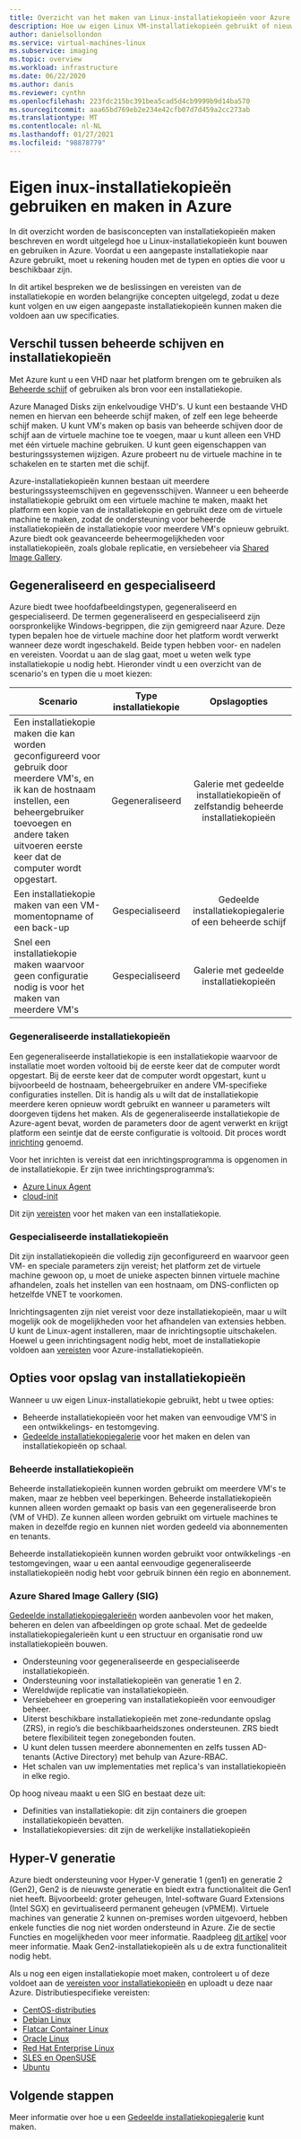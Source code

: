 ```yaml
---
title: Overzicht van het maken van Linux-installatiekopieën voor Azure
description: Hoe uw eigen Linux VM-installatiekopieën gebruikt of nieuwe installatiekopieën maakt voor gebruik in Azure.
author: danielsollondon
ms.service: virtual-machines-linux
ms.subservice: imaging
ms.topic: overview
ms.workload: infrastructure
ms.date: 06/22/2020
ms.author: danis
ms.reviewer: cynthn
ms.openlocfilehash: 223fdc215bc391bea5cad5d4cb9999b9d14ba570
ms.sourcegitcommit: aaa65bd769eb2e234e42cfb07d7d459a2cc273ab
ms.translationtype: MT
ms.contentlocale: nl-NL
ms.lasthandoff: 01/27/2021
ms.locfileid: "98878779"
---
```

# <a name="bringing-and-creating-linux-images-in-azure"></a>Eigen inux-installatiekopieën gebruiken en maken in Azure

In dit overzicht worden de basisconcepten van installatiekopieën maken beschreven en wordt uitgelegd hoe u Linux-installatiekopieën kunt bouwen en gebruiken in Azure. Voordat u een aangepaste installatiekopie naar Azure gebruikt, moet u rekening houden met de typen en opties die voor u beschikbaar zijn.

In dit artikel bespreken we de beslissingen en vereisten van de installatiekopie en worden belangrijke concepten uitgelegd, zodat u deze kunt volgen en uw eigen aangepaste installatiekopieën kunnen maken die voldoen aan uw specificaties.

## <a name="difference-between-managed-disks-and-images"></a>Verschil tussen beheerde schijven en installatiekopieën


Met Azure kunt u een VHD naar het platform brengen om te gebruiken als [Beheerde schijf](../faq-for-disks.md#managed-disks) of gebruiken als bron voor een installatiekopie. 

Azure Managed Disks zijn enkelvoudige VHD's. U kunt een bestaande VHD nemen en hiervan een beheerde schijf maken, of zelf een lege beheerde schijf maken. U kunt VM's maken op basis van beheerde schijven door de schijf aan de virtuele machine toe te voegen, maar u kunt alleen een VHD met één virtuele machine gebruiken. U kunt geen eigenschappen van besturingssystemen wijzigen. Azure probeert nu de virtuele machine in te schakelen en te starten met die schijf. 

Azure-installatiekopieën kunnen bestaan uit meerdere besturingssysteemschijven en gegevensschijven. Wanneer u een beheerde installatiekopie gebruikt om een virtuele machine te maken, maakt het platform een kopie van de installatiekopie en gebruikt deze om de virtuele machine te maken, zodat de ondersteuning voor beheerde installatiekopieën de installatiekopie voor meerdere VM's opnieuw gebruikt. Azure biedt ook geavanceerde beheermogelijkheden voor installatiekopieën, zoals globale replicatie, en versiebeheer via [Shared Image Gallery](../shared-image-galleries.md). 



## <a name="generalized-and-specialized"></a>Gegeneraliseerd en gespecialiseerd

Azure biedt twee hoofdafbeeldingstypen, gegeneraliseerd en gespecialiseerd. De termen gegeneraliseerd en gespecialiseerd zijn oorspronkelijke Windows-begrippen, die zijn gemigreerd naar Azure. Deze typen bepalen hoe de virtuele machine door het platform wordt verwerkt wanneer deze wordt ingeschakeld. Beide typen hebben voor- en nadelen en vereisten. Voordat u aan de slag gaat, moet u weten welk type installatiekopie u nodig hebt. Hieronder vindt u een overzicht van de scenario's en typen die u moet kiezen:

| Scenario      | Type installatiekopie  | Opslagopties |
| ------------- |:-------------:| :-------------:| 
| Een installatiekopie maken die kan worden geconfigureerd voor gebruik door meerdere VM's, en ik kan de hostnaam instellen, een beheergebruiker toevoegen en andere taken uitvoeren eerste keer dat de computer wordt opgestart. | Gegeneraliseerd | Galerie met gedeelde installatiekopieën of zelfstandig beheerde installatiekopieën |
| Een installatiekopie maken van een VM-momentopname of een back-up | Gespecialiseerd |Gedeelde installatiekopiegalerie of een beheerde schijf |
| Snel een installatiekopie maken waarvoor geen configuratie nodig is voor het maken van meerdere VM's |Gespecialiseerd |Galerie met gedeelde installatiekopieën |


### <a name="generalized-images"></a>Gegeneraliseerde installatiekopieën

Een gegeneraliseerde installatiekopie is een installatiekopie waarvoor de installatie moet worden voltooid bij de eerste keer dat de computer wordt opgestart. Bij de eerste keer dat de computer wordt opgestart, kunt u bijvoorbeeld de hostnaam, beheergebruiker en andere VM-specifieke configuraties instellen. Dit is handig als u wilt dat de installatiekopie meerdere keren opnieuw wordt gebruikt en wanneer u parameters wilt doorgeven tijdens het maken. Als de gegeneraliseerde installatiekopie de Azure-agent bevat, worden de parameters door de agent verwerkt en krijgt platform een seintje dat de eerste configuratie is voltooid. Dit proces wordt [inrichting](./provisioning.md) genoemd. 

Voor het inrichten is vereist dat een inrichtingsprogramma is opgenomen in de installatiekopie. Er zijn twee inrichtingsprogramma’s:
- [Azure Linux Agent](../extensions/agent-linux.md)
- [cloud-init](./using-cloud-init.md)

Dit zijn [vereisten](./create-upload-generic.md) voor het maken van een installatiekopie.


### <a name="specialized-images"></a>Gespecialiseerde installatiekopieën
Dit zijn installatiekopieën die volledig zijn geconfigureerd en waarvoor geen VM- en speciale parameters zijn vereist; het platform zet de virtuele machine gewoon op, u moet de unieke aspecten binnen virtuele machine afhandelen, zoals het instellen van een hostnaam, om DNS-conflicten op hetzelfde VNET te voorkomen. 

Inrichtingsagenten zijn niet vereist voor deze installatiekopieën, maar u wilt mogelijk ook de mogelijkheden voor het afhandelen van extensies hebben. U kunt de Linux-agent installeren, maar de inrichtingsoptie uitschakelen. Hoewel u geen inrichtingsagent nodig hebt, moet de installatiekopie voldoen aan [vereisten](./create-upload-generic.md) voor Azure-installatiekopieën.


## <a name="image-storage-options"></a>Opties voor opslag van installatiekopieën
Wanneer u uw eigen Linux-installatiekopie gebruikt, hebt u twee opties:

- Beheerde installatiekopieën voor het maken van eenvoudige VM'S in een ontwikkelings- en testomgeving.
- [Gedeelde installatiekopiegalerie](../shared-image-galleries.md) voor het maken en delen van installatiekopieën op schaal.


### <a name="managed-images"></a>Beheerde installatiekopieën

Beheerde installatiekopieën kunnen worden gebruikt om meerdere VM's te maken, maar ze hebben veel beperkingen. Beheerde installatiekopieën kunnen alleen worden gemaakt op basis van een gegeneraliseerde bron (VM of VHD). Ze kunnen alleen worden gebruikt om virtuele machines te maken in dezelfde regio en kunnen niet worden gedeeld via abonnementen en tenants.

Beheerde installatiekopieën kunnen worden gebruikt voor ontwikkelings -en testomgevingen, waar u een aantal eenvoudige gegeneraliseerde installatiekopieën nodig hebt voor gebruik binnen één regio en abonnement. 

### <a name="azure-shared-image-gallery-sig"></a>Azure Shared Image Gallery (SIG)

[Gedeelde installatiekopiegalerieën](../shared-image-galleries.md) worden aanbevolen voor het maken, beheren en delen van afbeeldingen op grote schaal. Met de gedeelde installatiekopiegalerieën kunt u een structuur en organisatie rond uw installatiekopieën bouwen.  

- Ondersteuning voor gegeneraliseerde en gespecialiseerde installatiekopieën.
- Ondersteuning voor installatiekopieën van generatie 1 en 2.
- Wereldwijde replicatie van installatiekopieën.
- Versiebeheer en groepering van installatiekopieën voor eenvoudiger beheer.
- Uiterst beschikbare installatiekopieën met zone-redundante opslag (ZRS), in regio’s die beschikbaarheidszones ondersteunen. ZRS biedt betere flexibiliteit tegen zonegebonden fouten.
- U kunt delen tussen meerdere abonnementen en zelfs tussen AD-tenants (Active Directory) met behulp van Azure-RBAC.
- Het schalen van uw implementaties met replica's van installatiekopieën in elke regio.

Op hoog niveau maakt u een SIG en bestaat deze uit:
- Definities van installatiekopie: dit zijn containers die groepen installatiekopieën bevatten.
- Installatiekopieversies: dit zijn de werkelijke installatiekopieën



## <a name="hyper-v-generation"></a>Hyper-V generatie

Azure biedt ondersteuning voor Hyper-V generatie 1 (gen1) en generatie 2 (Gen2), Gen2 is de nieuwste generatie en biedt extra functionaliteit die Gen1 niet heeft. Bijvoorbeeld: groter geheugen, Intel-software Guard Extensions (Intel SGX) en gevirtualiseerd permanent geheugen (vPMEM). Virtuele machines van generatie 2 kunnen on-premises worden uitgevoerd, hebben enkele functies die nog niet worden ondersteund in Azure. Zie de sectie Functies en mogelijkheden voor meer informatie. Raadpleeg [dit artikel](../generation-2.md) voor meer informatie. Maak Gen2-installatiekopieën als u de extra functionaliteit nodig hebt.

Als u nog een eigen installatiekopie moet maken, controleert u of deze voldoet aan de [vereisten voor installatiekopieën](./create-upload-generic.md) en uploadt u deze naar Azure. Distributiespecifieke vereisten:


- [CentOS-distributies](create-upload-centos.md)
- [Debian Linux](debian-create-upload-vhd.md)
- [Flatcar Container Linux](flatcar-create-upload-vhd.md)
- [Oracle Linux](oracle-create-upload-vhd.md)
- [Red Hat Enterprise Linux](redhat-create-upload-vhd.md)
- [SLES en OpenSUSE](suse-create-upload-vhd.md)
- [Ubuntu](create-upload-ubuntu.md)


## <a name="next-steps"></a>Volgende stappen

Meer informatie over hoe u een [Gedeelde installatiekopiegalerie](tutorial-custom-images.md) kunt maken.